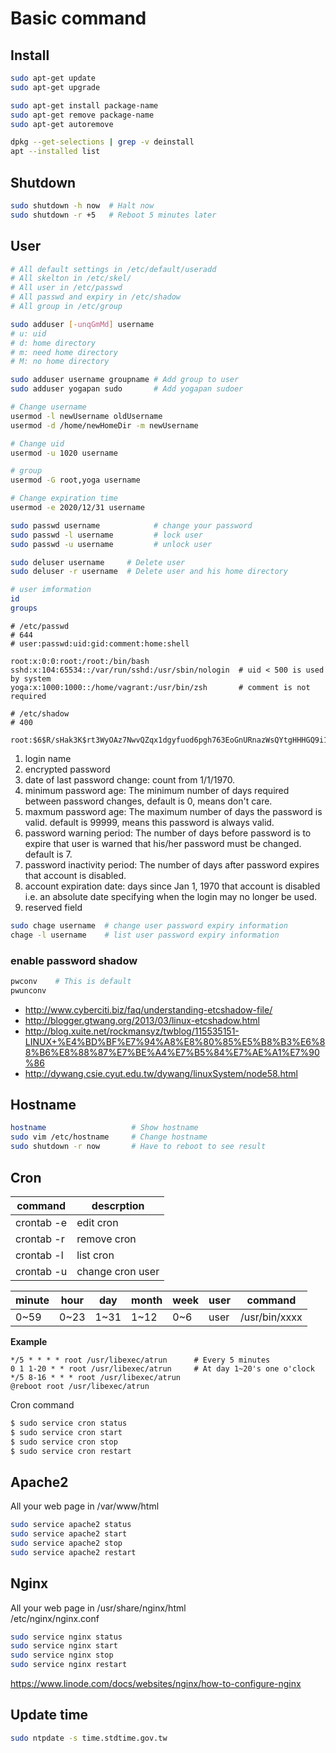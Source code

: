# Basic command

## Install
```sh
sudo apt-get update
sudo apt-get upgrade

sudo apt-get install package-name
sudo apt-get remove package-name
sudo apt-get autoremove

dpkg --get-selections | grep -v deinstall
apt --installed list
```

## Shutdown
```sh
sudo shutdown -h now  # Halt now
sudo shutdown -r +5   # Reboot 5 minutes later
```

## User
```sh
# All default settings in /etc/default/useradd
# All skelton in /etc/skel/
# All user in /etc/passwd
# All passwd and expiry in /etc/shadow
# All group in /etc/group

sudo adduser [-unqGmMd] username
# u: uid
# d: home directory
# m: need home directory
# M: no home directory

sudo adduser username groupname # Add group to user
sudo adduser yogapan sudo       # Add yogapan sudoer

# Change username
usermod -l newUsername oldUsername
usermod -d /home/newHomeDir -m newUsername

# Change uid
usermod -u 1020 username

# group
usermod -G root,yoga username

# Change expiration time
usermod -e 2020/12/31 username

sudo passwd username            # change your password
sudo passwd -l username         # lock user
sudo passwd -u username         # unlock user

sudo deluser username     # Delete user
sudo deluser -r username  # Delete user and his home directory

# user imformation
id
groups

```

```passwd
# /etc/passwd
# 644
# user:passwd:uid:gid:comment:home:shell

root:x:0:0:root:/root:/bin/bash
sshd:x:104:65534::/var/run/sshd:/usr/sbin/nologin  # uid < 500 is used by system
yoga:x:1000:1000::/home/vagrant:/usr/bin/zsh       # comment is not required
```

```shadow
# /etc/shadow
# 400

root:$6$R/sHak3K$rt3WyOAz7NwvQZqx1dgyfuod6pgh763EoGnURnazWsQYtgHHHGQ9i1wPGXARsxflR30Dw9e4ecGXrElLPGiWH.:16855:0:99999:7:::
```
1. login name
2. encrypted password
3. date of last password change: count from 1/1/1970.
4. minimum password age: The minimum number of days required between password
   changes, default is 0, means don't care.
5. maxmum password age: The maximum number of days the password is valid.
   default is 99999, means this password is always valid.
6. password warning period: The number of days before password is to expire that
   user is warned that his/her password must be changed. default is 7.
7. password inactivity period: The number of days after password expires that
   account is disabled.
8. account expiration date: days since Jan 1, 1970 that account is disabled i.e.
   an absolute date specifying when the login may no longer be used.
9. reserved field

```sh
sudo chage username  # change user password expiry information
chage -l username    # list user password expiry information
```

### enable password shadow
```sh
pwconv    # This is default
pwunconv
```

- http://www.cyberciti.biz/faq/understanding-etcshadow-file/
- http://blogger.gtwang.org/2013/03/linux-etcshadow.html
- http://blog.xuite.net/rockmansyz/twblog/115535151-LINUX+%E4%BD%BF%E7%94%A8%E8%80%85%E5%B8%B3%E6%88%B6%E8%88%87%E7%BE%A4%E7%B5%84%E7%AE%A1%E7%90%86
- http://dywang.csie.cyut.edu.tw/dywang/linuxSystem/node58.html
## Hostname
```sh
hostname                   # Show hostname
sudo vim /etc/hostname     # Change hostname
sudo shutdown -r now       # Have to reboot to see result
```

## Cron
| command    | descrption       |
|------------|------------------|
| crontab -e | edit cron        |
| crontab -r | remove cron      |
| crontab -l | list cron        |
| crontab -u | change cron user |

minute | hour | day  | month | week | user | command
-------|------|------|-------|------|------|--------------
 0~59  | 0~23 | 1~31 | 1~12  | 0~6  | user | /usr/bin/xxxx

**Example**
```cron
*/5 * * * * root /usr/libexec/atrun      # Every 5 minutes
0 1 1-20 * * root /usr/libexec/atrun     # At day 1~20's one o'clock
*/5 8-16 * * * root /usr/libexec/atrun
@reboot root /usr/libexec/atrun
```

Cron command
```sh
$ sudo service cron status
$ sudo service cron start
$ sudo service cron stop
$ sudo service cron restart
```

## Apache2

All your web page in /var/www/html
```sh
sudo service apache2 status
sudo service apache2 start
sudo service apache2 stop
sudo service apache2 restart
```

## Nginx

All your web page in /usr/share/nginx/html  
/etc/nginx/nginx.conf
```sh
sudo service nginx status
sudo service nginx start
sudo service nginx stop
sudo service nginx restart
```

https://www.linode.com/docs/websites/nginx/how-to-configure-nginx

## Update time
```sh
sudo ntpdate -s time.stdtime.gov.tw
```

